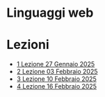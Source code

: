 # Linguaggi web

# Lezioni 

- [1 Lezione 27 Gennaio 2025](Lezioni/1_Lezione_27-01-2025/Readme.md)
- [2 Lezione 03 Febbraio 2025](Lezioni/2_Lezione_03-02-2025/Readme.md)
- [3 Lezione 10 Febbraio 2025](Lezioni/3_Lezione_10-02-2025/Readme.md)
- [4 Lezione 16 Febbraio 2025](Lezioni/4_Lezione_17-02-2025/Readme.md)